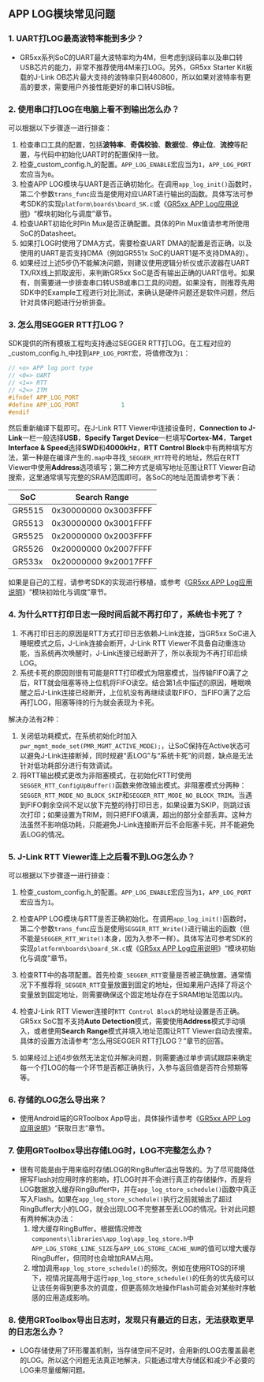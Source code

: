 ## APP LOG模块常见问题



### 1. UART打LOG最高波特率能到多少？

-   GR5xx系列SoC的UART最大波特率均为4M，但考虑到误码率以及串口转USB芯片的能力，非常不推荐使用4M来打LOG。另外，GR5xx Starter Kit板载的J-Link OB芯片最大支持的波特率只到460800，所以如果对波特率有更高的要求，需要用户外接性能更好的串口转USB板。



### 2. 使用串口打LOG在电脑上看不到输出怎么办？

可以根据以下步骤逐一进行排查：

1. 检查串口工具的配置，包括**波特率**、**奇偶校验**、**数据位**、**停止位**、**流控**等配置，与代码中初始化UART时的配置保持一致。
2. 检查_custom_config.h_的配置。`APP_LOG_ENABLE`宏应当为`1`，`APP_LOG_PORT`宏应当为`0`。
3. 检查APP LOG模块与UART是否正确初始化。在调用`app_log_init()`函数时，第二个参数`trans_func`应当是使用对应UART进行输出的函数。具体写法可参考SDK的实现`platform\boards\board_SK.c`或《[GR5xx APP Log应用说明](https://docs.goodix.com/zh/online/app_log_bl/V3.2)》“模块初始化与调度”章节。
4. 检查UART初始化时Pin Mux是否正确配置。具体的Pin Mux值请参考所使用SoC的Datasheet。
5. 如果打LOG时使用了DMA方式，需要检查UART DMA的配置是否正确，以及使用的UART是否支持DMA（例如GR551x SoC的UART1是不支持DMA的）。
6. 如果经过上述5步仍不能解决问题，则建议使用逻辑分析仪或示波器在UART TX/RX线上抓取波形，来判断GR5xx SoC是否有输出正确的UART信号。如果有，则需要进一步排查串口转USB或串口工具的问题。如果没有，则推荐先用SDK中的Example工程进行对比测试，来确认是硬件问题还是软件问题，然后针对具体问题进行分析排查。



### 3. 怎么用SEGGER RTT打LOG？

SDK提供的所有模板工程均支持通过SEGGER RTT打LOG。在工程对应的_custom_config.h_中找到`APP_LOG_PORT`宏，将值修改为`1`：

```c
// <o> APP log port type
// <0=> UART
// <1=> RTT
// <2=> ITM
#ifndef APP_LOG_PORT
#define APP_LOG_PORT            1
#endif
```

然后重新编译下载即可。在J-Link RTT Viewer中连接设备时，**Connection to J-Link**一栏一般选择**USB**，**Specify Target Device**一栏填写**Cortex-M4**，**Target Interface & Speed**选择**SWD**和**4000kHz**，**RTT Control Block**中有两种填写方法，第一种是在编译产生的`.map`中寻找`_SEGGER_RTT`符号的地址，然后在RTT Viewer中使用**Address**选项填写；第二种方式是填写地址范围让RTT Viewer自动搜索，这里通常填写完整的SRAM范围即可。各SoC的地址范围请参考下表：

SoC | Search Range
-- | ---
GR5515 | 0x30000000 0x3003FFFF
GR5513 | 0x30000000 0x3001FFFF
GR5525 | 0x20000000 0x2003FFFF
GR5526 | 0x20000000 0x2007FFFF
GR533x | 0x20000000 9x20017FFF

如果是自己的工程，请参考SDK的实现进行移植，或参考《[GR5xx APP Log应用说明](https://docs.goodix.com/zh/online/app_log_bl/V3.2)》“模块初始化与调度”章节。



### 4. 为什么RTT打印日志一段时间后就不再打印了，系统也卡死了？

1.  不再打印日志的原因是RTT方式打印日志依赖J-Link连接，当GR5xx SoC进入睡眠模式之后，J-Link连接会断开，J-Link RTT Viewer不具备自动重连功能，当系统再次唤醒时，J-Link连接已经断开了，所以表现为不再打印后续LOG。
2.  系统卡死的原因则很有可能是RTT打印模式为阻塞模式，当传输FIFO满了之后，RTT就会阻塞等待上位机将FIFO读空。结合第1点中描述的原因，睡眠唤醒之后J-Link连接已经断开，上位机没有再继续读取FIFO，当FIFO满了之后再打LOG，阻塞等待的行为就会表现为卡死。

解决办法有2种：

1.  关闭低功耗模式，在系统初始化时加入`pwr_mgmt_mode_set(PMR_MGMT_ACTIVE_MODE);`，让SoC保持在Active状态可以避免J-Link连接断掉，同时规避“丢LOG”与“系统卡死”的问题，缺点是无法针对低功耗部分进行有效调试。
2.  将RTT输出模式更改为非阻塞模式，在初始化RTT时使用`SEGGER_RTT_ConfigUpBuffer()`函数来修改输出模式。非阻塞模式分两种：`SEGGER_RTT_MODE_NO_BLOCK_SKIP`和`SEGGER_RTT_MODE_NO_BLOCK_TRIM`。当遇到FIFO剩余空间不足以放下完整的待打印日志，如果设置为SKIP，则跳过该次打印；如果设置为TRIM，则只把FIFO填满，超出的部分全部丢弃。这种方法虽然不影响低功耗，只能避免J-Link连接断开后不会阻塞卡死，并不能避免丢LOG的情况。



### 5.  J-Link RTT Viewer连上之后看不到LOG怎么办？

可以根据以下步骤逐一进行排查：

1. 检查_custom_config.h_的配置。`APP_LOG_ENABLE`宏应当为`1`，`APP_LOG_PORT`宏应当为`1`。

2. 检查APP LOG模块与RTT是否正确初始化。在调用`app_log_init()`函数时，第二个参数`trans_func`应当是使用`SEGGER_RTT_Write()`进行输出的函数（但不能是`SEGGER_RTT_Write()`本身，因为入参不一样）。具体写法可参考SDK的实现`platform\boards\board_SK.c`或《[GR5xx APP Log应用说明](https://docs.goodix.com/zh/online/app_log_bl/V3.2)》“模块初始化与调度”章节。

3. 检查RTT中的各项配置。首先检查`_SEGGER_RTT`变量是否被正确放置。通常情况下不推荐将`_SEGGER_RTT`变量放置到固定的地址，但如果用户选择了将这个变量放到固定地址，则需要确保这个固定地址存在于SRAM地址范围以内。

4. 检查J-Link RTT Viewer连接时`RTT Control Block`的地址设置是否正确。GR5xx SoC暂不支持**Auto Detection**模式，需要使用**Address**模式手动填入，或者使用**Search Range**模式并填入地址范围让RTT Viewer自动去搜索。具体的设置方法请参考“怎么用SEGGER RTT打LOG？”章节的回答。

5. 如果经过上述4步依然无法定位并解决问题，则需要通过单步调试跟踪来确定每一个打LOG的每一个环节是否都正确执行，入参与返回值是否符合预期等等。



### 6. 存储的LOG怎么导出来？

-   使用Android端的GRToolbox App导出，具体操作请参考《[GR5xx APP Log应用说明](https://docs.goodix.com/zh/online/app_log_bl/V3.2)》“获取日志”章节。



### 7. 使用GRToolbox导出存储LOG时，LOG不完整怎么办？

-   很有可能是由于用来临时存储LOG的RingBuffer溢出导致的。为了尽可能降低擦写Flash对应用时序的影响，打LOG时并不会进行真正的存储操作，而是将LOG数据放入缓存RingBuffer中，并在`app_log_store_schedule()`函数中真正写入Flash。如果在`app_log_store_schedule()`执行之前就输出了超过RingBuffer大小的LOG，就会出现LOG不完整甚至丢LOG的情况。针对此问题有两种解决办法：
    1. 增大缓存RingBuffer。根据情况修改`components\libraries\app_log\app_log_store.h`中`APP_LOG_STORE_LINE_SIZE`与`APP_LOG_STORE_CACHE_NUM`的值可以增大缓存RingBuffer，但同时也会增加RAM占用。
    2. 增加调用`app_log_store_schedule()`的频次。例如在使用RTOS的环境下，视情况提高用于运行`app_log_store_schedule()`的任务的优先级可以让该任务得到更多次的调度，但更高频次地操作Flash可能会对某些时序敏感的应用造成影响。



### 8. 使用GRToolbox导出日志时，发现只有最近的日志，无法获取更早的日志怎么办？

-   LOG存储使用了环形覆盖机制，当存储空间不足时，会用新的LOG去覆盖最老的LOG。所以这个问题无法真正地解决，只能通过增大存储区和减少不必要的LOG来尽量缓解问题。